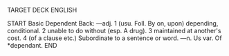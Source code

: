 TARGET DECK
ENGLISH

START
Basic
Dependent
Back: —adj. 1 (usu. Foll. By on, upon) depending, conditional. 2 unable to do without (esp. A drug). 3 maintained at another's cost. 4 (of a clause etc.) Subordinate to a sentence or word. —n. Us var. Of *dependant.
END
